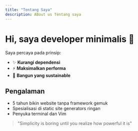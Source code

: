 ```yaml
---
title: "Tentang Saya"
description: ABout us Tentang saya
---
```

# Hi, saya developer minimalis 👋

Saya percaya pada prinsip:

- ✨ **Kurangi dependensi**  
- ⚡ **Maksimalkan performa**  
- 🌱 **Bangun yang sustainable**

## Pengalaman
- 5 tahun bikin website tanpa framework gemuk
- Spesialisasi di static site generators ringan
- Penyuka terminal dan Vim

> "Simplicity is boring until you realize how powerful it is"
